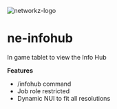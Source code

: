 ![networkz-logo](https://github.com/user-attachments/assets/993c41ff-da50-4675-9c1f-f2cecd07d2c8)
# ne-infohub
In game tablet to view the Info Hub

**Features**
- /infohub command
- Job role restricted
- Dynamic NUI to fit all resolutions
